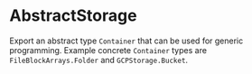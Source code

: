 # AbstractStorage

Export an abstract type `Container` that can be used for generic programming.
Example concrete `Container` types are `FileBlockArrays.Folder` and
`GCPStorage.Bucket`.
